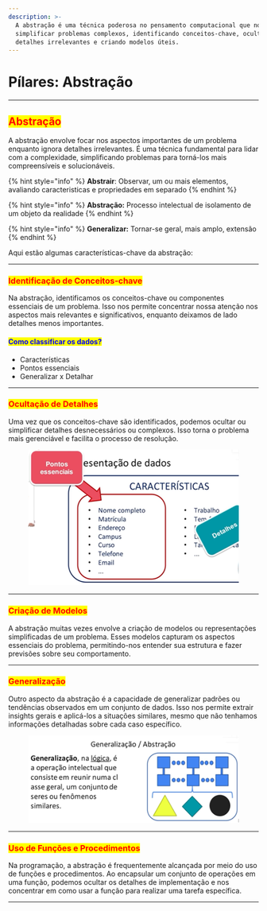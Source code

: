 ```yaml
---
description: >-
  A abstração é uma técnica poderosa no pensamento computacional que nos permite
  simplificar problemas complexos, identificando conceitos-chave, ocultando
  detalhes irrelevantes e criando modelos úteis.
---
```


# Pílares: Abstração

***

## <mark style="color:red;">**Abstração**</mark>

A abstração envolve focar nos aspectos importantes de um problema enquanto ignora detalhes irrelevantes. É uma técnica fundamental para lidar com a complexidade, simplificando problemas para torná-los mais compreensíveis e solucionáveis.&#x20;

{% hint style="info" %}
**Abstrair**: Observar, um ou mais elementos, avaliando caracteristicas e propriedades em separado
{% endhint %}

{% hint style="info" %}
**Abstração:** Processo intelectual de isolamento de um objeto da realidade
{% endhint %}

{% hint style="info" %}
**Generalizar:** Tornar-se geral, mais amplo, extensão
{% endhint %}

Aqui estão algumas características-chave da abstração:

***

### <mark style="color:red;">**Identificação de Conceitos-chave**</mark>

Na abstração, identificamos os conceitos-chave ou componentes essenciais de um problema. Isso nos permite concentrar nossa atenção nos aspectos mais relevantes e significativos, enquanto deixamos de lado detalhes menos importantes.

#### <mark style="color:blue;">Como classificar os dados?</mark>

* Características
* Pontos essenciais
* Generalizar x Detalhar

***

### <mark style="color:red;">**Ocultação de Detalhes**</mark>

Uma vez que os conceitos-chave são identificados, podemos ocultar ou simplificar detalhes desnecessários ou complexos. Isso torna o problema mais gerenciável e facilita o processo de resolução.

<figure><img src="../.gitbook/assets/image (13) (1) (1) (1).png" alt=""><figcaption></figcaption></figure>

***

### <mark style="color:red;">**Criação de Modelos**</mark>

A abstração muitas vezes envolve a criação de modelos ou representações simplificadas de um problema. Esses modelos capturam os aspectos essenciais do problema, permitindo-nos entender sua estrutura e fazer previsões sobre seu comportamento.

***

### <mark style="color:red;">**Generalização**</mark>

Outro aspecto da abstração é a capacidade de generalizar padrões ou tendências observados em um conjunto de dados. Isso nos permite extrair insights gerais e aplicá-los a situações similares, mesmo que não tenhamos informações detalhadas sobre cada caso específico.

<figure><img src="../.gitbook/assets/image (11) (1) (1) (1).png" alt=""><figcaption></figcaption></figure>

***

### <mark style="color:red;">**Uso de Funções e Procedimentos**</mark>

Na programação, a abstração é frequentemente alcançada por meio do uso de funções e procedimentos. Ao encapsular um conjunto de operações em uma função, podemos ocultar os detalhes de implementação e nos concentrar em como usar a função para realizar uma tarefa específica.



***
